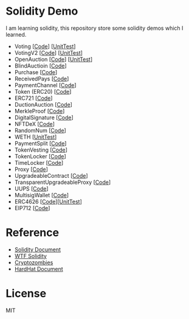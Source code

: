 # Solidity Demo

I am learning solidity, this repository store some solidity demos which I learned.

- Voting \[[Code](https://github.com/umiotter/Solidity_Demos/blob/main/0x001_voting/)\] \[[UnitTest](https://github.com/umiotter/Solidity_Demos/blob/main/0x001_voting/test)\]
- VotingV2 \[[Code](https://github.com/umiotter/Solidity_Demos/blob/main/0x002_votingv2/)\] \[[UnitTest](https://github.com/umiotter/Solidity_Demos/blob/main/0x002_votingv2/test)\]
- OpenAuction \[[Code](https://github.com/umiotter/Solidity_Demos/blob/main/0x003_OpenAcution/)\] \[[UnitTest](https://github.com/umiotter/Solidity_Demos/blob/main/0x003_OpenAcution/test)\]
- BlindAuctioin \[[Code](https://github.com/umiotter/Solidity_Demos/blob/main/0x004_BlindAuction/)\]
- Purchase \[[Code](https://github.com/umiotter/Solidity_Demos/blob/main/0x005_Purchase/)\] 
- ReceivedPays \[[Code](https://github.com/umiotter/Solidity_Demos/blob/main/0x006_ReceivedPays/)\] 
- PaymentChannel \[[Code](https://github.com/umiotter/Solidity_Demos/blob/main/0x007_PaymentChannel/)\] 
- Token (ERC20) \[[Code](https://github.com/umiotter/Solidity_Demos/blob/main/0x008_Token/)\] 
- ERC721 \[[Code](https://github.com/umiotter/Solidity_Demos/blob/main/0x009_ERC721/)\] 
- DuctionAuction \[[Code](https://github.com/umiotter/Solidity_Demos/blob/main/0x010_DuctionAuction/)\] 
- MerkleProof \[[Code](https://github.com/umiotter/Solidity_Demos/blob/main/0x011_MerkleProof/)\] 
- DigitalSignature \[[Code](https://github.com/umiotter/Solidity_Demos/blob/main/0x012_DigitalSignature/)\] 
- NFTDeX \[[Code](https://github.com/umiotter/Solidity_Demos/blob/main/0x013_NFTDeX/)\] 
- RandomNum \[[Code](https://github.com/umiotter/Solidity_Demos/blob/main/0x014_RandomNum/)\] 
- WETH \[[UnitTest](https://github.com/umiotter/Solidity_Demos/blob/main/0x015_WETH/)\] 
- PaymentSplit \[[Code](https://github.com/umiotter/Solidity_Demos/blob/main/0x016_PaymentSplit/)\] 
- TokenVesting \[[Code](https://github.com/umiotter/Solidity_Demos/blob/main/0x017_TokenVesting/)\] 
- TokenLocker \[[Code](https://github.com/umiotter/Solidity_Demos/blob/main/0x018_TokenLocker/)\] 
- TimeLocker \[[Code](https://github.com/umiotter/Solidity_Demos/blob/main/0x019_TimeLocker/)\] 
- Proxy \[[Code](https://github.com/umiotter/Solidity_Demos/blob/main/0x020_Proxy/)\] 
- UpgradeableContract \[[Code](https://github.com/umiotter/Solidity_Demos/blob/main/0x021_UpgradeableContract/)\] 
- TransparentUpgradeableProxy \[[Code](https://github.com/umiotter/Solidity_Demos/blob/main/0x022_TransparentUpgradeableProxy/)\] 
- UUPS \[[Code](https://github.com/umiotter/Solidity_Demos/blob/main/0x023_UUPS/)\] 
- MultisigWallet \[[Code](https://github.com/umiotter/Solidity_Demos/blob/main/0x024_MultisigWallet/)\] 
- ERC4626 \[[Code](https://github.com/umiotter/Solidity_Demos/blob/main/0x025_ERC4626/)\]\[[UnitTest](https://github.com/umiotter/Solidity_Demos/blob/main/0x025_ERC4626/test)\]
- EIP712 \[[Code](https://github.com/umiotter/Solidity_Demos/blob/main/0x026_EIP712/)\] 


# Reference
- [Solidity Document](https://docs.soliditylang.org/en/v0.8.20/)
- [WTF Solidity](https://github.com/AmazingAng/WTF-Solidity/tree/main)
- [Cryptozombies](https://cryptozombies.io/en/course)
- [HardHat Document](https://hardhat.org/docs)

# License
MIT